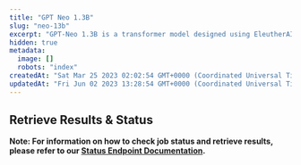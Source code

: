 ```yaml
---
title: "GPT Neo 1.3B"
slug: "neo-13b"
excerpt: "GPT-Neo 1.3B is a transformer model designed using EleutherAI's replication of the GPT-3 architecture."
hidden: true
metadata: 
  image: []
  robots: "index"
createdAt: "Sat Mar 25 2023 02:02:54 GMT+0000 (Coordinated Universal Time)"
updatedAt: "Fri Jun 02 2023 13:28:54 GMT+0000 (Coordinated Universal Time)"
---
```


## Retrieve Results & Status

**Note: For information on how to check job status and retrieve results, please refer to our [Status Endpoint Documentation](https://docs.runpod.io/reference/status).**
